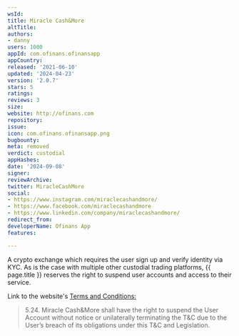 ```yaml
---
wsId: 
title: Miracle Cash&More
altTitle: 
authors:
- danny
users: 1000
appId: com.ofinans.ofinansapp
appCountry: 
released: '2021-06-10'
updated: '2024-04-23'
version: '2.0.7'
stars: 5
ratings: 
reviews: 3
size: 
website: http://ofinans.com
repository: 
issue: 
icon: com.ofinans.ofinansapp.png
bugbounty: 
meta: removed
verdict: custodial
appHashes: 
date: '2024-09-08'
signer: 
reviewArchive: 
twitter: MiracleCashMore
social:
- https://www.instagram.com/miraclecashandmore/
- https://www.facebook.com/miraclecashandmore
- https://www.linkedin.com/company/miraclecashandmore/
redirect_from: 
developerName: Ofinans App
features: 

---
```


A crypto exchange which requires the user sign up and verify identity via KYC. As is the case with multiple other custodial trading platforms, {{ page.title }} reserves the right to suspend user accounts and access to their service.

Link to the website's [Terms and Conditions:](https://miraclecash.com/terms-conditions/)

> 5.24. Miracle Cash&More shall have the right to suspend the User Account without notice or unilaterally terminating the T&C due to the User’s breach of its obligations under this T&C and Legislation.
